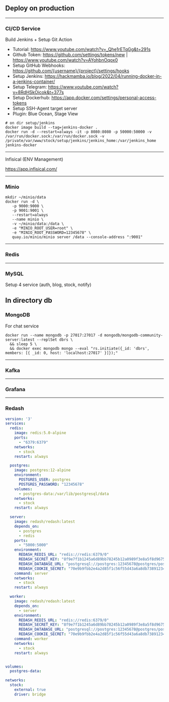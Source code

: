 ## Deploy on production

---
### CI/CD Service

Build Jenkins + Setup Git Action

- Tutorial: https://www.youtube.com/watch?v=_Qhe1rETqGg&t=291s
- Github Token: https://github.com/settings/tokens/new | https://www.youtube.com/watch?v=AYohbnOqox0
- Setup GitHub Webhooks: https://github.com/{username}/{project}/settings/hooks 
- Setup Jenkins: https://hackmamba.io/blog/2022/04/running-docker-in-a-jenkins-container/
- Setup Telegram: https://www.youtube.com/watch?v=8RdHSkOicok&t=377s
- Setup Dockerhub: https://app.docker.com/settings/personal-access-tokens
- Setup SSH-Agent target server
- Plugin: Blue Ocean, Stage View

```shell
# on dir setup/jenkins
docker image build --tag=jenkins-docker .
docker run -d --restart=always -it -p 8080:8080 -p 50000:50000 -v /var/run/docker.sock:/var/run/docker.sock -v /private/var/www/stock/setup/jenkins/jenkins_home:/var/jenkins_home jenkins-docker
```

---
Infisical (ENV Management)

https://app.infisical.com/

---
### Minio

```shell
mkdir ~/minio/data
docker run -d \
   -p 9000:9000 \
   -p 9001:9001 \
   --restart=always
   --name minio \
   -v ~/minio/data:/data \
   -e "MINIO_ROOT_USER=root" \
   -e "MINIO_ROOT_PASSWORD=12345678" \
   quay.io/minio/minio server /data --console-address ":9001"
```

----
### Redis


-----
### MySQL
Setup 4 service (auth, blog, stock, notify)

In directory db
-----
### MongoDB
For chat service

```shell
docker run --name mongodb -p 27017:27017 -d mongodb/mongodb-community-server:latest --replSet dbrs \                                        
  && sleep 5 \
  && docker exec mongodb mongo --eval "rs.initiate({_id: 'dbrs', members: [{ _id: 0, host: 'localhost:27017' }]});"
```
-----
### Kafka

-----
### Grafana


-----
### Redash
```yaml
version: '3'
services:
  redis:
    image: redis:5.0-alpine
    ports:
      - "6379:6379"
    networks:
      - stock
    restart: always

  postgres:
    image: postgres:12-alpine
    environment:
      POSTGRES_USER: postgres
      POSTGRES_PASSWORD: "12345678"
    volumes:
      - postgres-data:/var/lib/postgresql/data
    networks:
      - stock
    restart: always

  server:
    image: redash/redash:latest
    depends_on:
      - postgres
      - redis
    ports:
      - "5000:5000"
    environment:
      REDASH_REDIS_URL: "redis://redis:6379/0"
      REDASH_SECRET_KEY: "8f9e7f1b1245a6d89bb78245b12a0989f3e8a5f8d9675d5c0dbd123467a8e457"
      REDASH_DATABASE_URL: "postgresql://postgres:12345678@postgres/postgres"
      REDASH_COOKIE_SECRET: "70e9b9fbb2e4a2d85f1c56f55d43a6a8db738912345fd9f0871b5e7e1a3bc5e6"
    command: server
    networks:
      - stock
    restart: always

  worker:
    image: redash/redash:latest
    depends_on:
      - server
    environment:
      REDASH_REDIS_URL: "redis://redis:6379/0"
      REDASH_SECRET_KEY: "8f9e7f1b1245a6d89bb78245b12a0989f3e8a5f8d9675d5c0dbd123467a8e457"
      REDASH_DATABASE_URL: "postgresql://postgres:12345678@postgres/postgres"
      REDASH_COOKIE_SECRET: "70e9b9fbb2e4a2d85f1c56f55d43a6a8db738912345fd9f0871b5e7e1a3bc5e6"
    command: worker
    networks:
      - stock
    restart: always


volumes:
  postgres-data:

networks:
  stock:
    external: true
    driver: bridge
```
